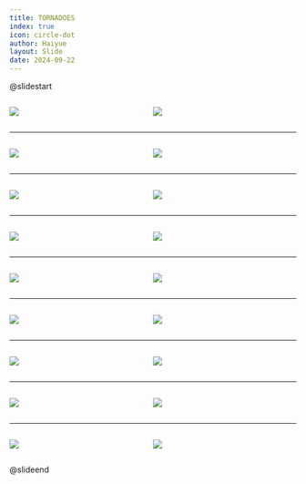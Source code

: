 ```yaml
---
title: TORNADOES
index: true
icon: circle-dot
author: Haiyue
layout: Slide
date: 2024-09-22
---
```

 
@slidestart

<div style="display:flex">
<div style="flex:1">

![](https://raw.githubusercontent.com/yclord/reading/refs/heads/master/english/Level-M/TORNADOES/001.webp)
</div>
<div style="flex:1">

![](https://raw.githubusercontent.com/yclord/reading/refs/heads/master/english/Level-M/TORNADOES/002.webp)
</div>
</div>

---

<div style="display:flex">
<div style="flex:1">

![](https://raw.githubusercontent.com/yclord/reading/refs/heads/master/english/Level-M/TORNADOES/003.webp)
</div>
<div style="flex:1">

![](https://raw.githubusercontent.com/yclord/reading/refs/heads/master/english/Level-M/TORNADOES/004.webp)
</div>
</div>

---

<div style="display:flex">
<div style="flex:1">

![](https://raw.githubusercontent.com/yclord/reading/refs/heads/master/english/Level-M/TORNADOES/005.webp)
</div>
<div style="flex:1">

![](https://raw.githubusercontent.com/yclord/reading/refs/heads/master/english/Level-M/TORNADOES/006.webp)
</div>
</div>

---

<div style="display:flex">
<div style="flex:1">

![](https://raw.githubusercontent.com/yclord/reading/refs/heads/master/english/Level-M/TORNADOES/007.webp)
</div>
<div style="flex:1">

![](https://raw.githubusercontent.com/yclord/reading/refs/heads/master/english/Level-M/TORNADOES/008.webp)
</div>
</div>

---

<div style="display:flex">
<div style="flex:1">

![](https://raw.githubusercontent.com/yclord/reading/refs/heads/master/english/Level-M/TORNADOES/009.webp)
</div>
<div style="flex:1">

![](https://raw.githubusercontent.com/yclord/reading/refs/heads/master/english/Level-M/TORNADOES/010.webp)
</div>
</div>

---

<div style="display:flex">
<div style="flex:1">

![](https://raw.githubusercontent.com/yclord/reading/refs/heads/master/english/Level-M/TORNADOES/011.webp)
</div>
<div style="flex:1">

![](https://raw.githubusercontent.com/yclord/reading/refs/heads/master/english/Level-M/TORNADOES/012.webp)
</div>
</div>

---

<div style="display:flex">
<div style="flex:1">

![](https://raw.githubusercontent.com/yclord/reading/refs/heads/master/english/Level-M/TORNADOES/013.webp)
</div>
<div style="flex:1">

![](https://raw.githubusercontent.com/yclord/reading/refs/heads/master/english/Level-M/TORNADOES/014.webp)
</div>
</div>

---

<div style="display:flex">
<div style="flex:1">

![](https://raw.githubusercontent.com/yclord/reading/refs/heads/master/english/Level-M/TORNADOES/015.webp)
</div>
<div style="flex:1">

![](https://raw.githubusercontent.com/yclord/reading/refs/heads/master/english/Level-M/TORNADOES/016.webp)
</div>
</div>

---

<div style="display:flex">
<div style="flex:1">

![](https://raw.githubusercontent.com/yclord/reading/refs/heads/master/english/Level-M/TORNADOES/017.webp)
</div>
<div style="flex:1">

![](https://raw.githubusercontent.com/yclord/reading/refs/heads/master/english/Level-M/TORNADOES/018.webp)
</div>
</div>

@slideend